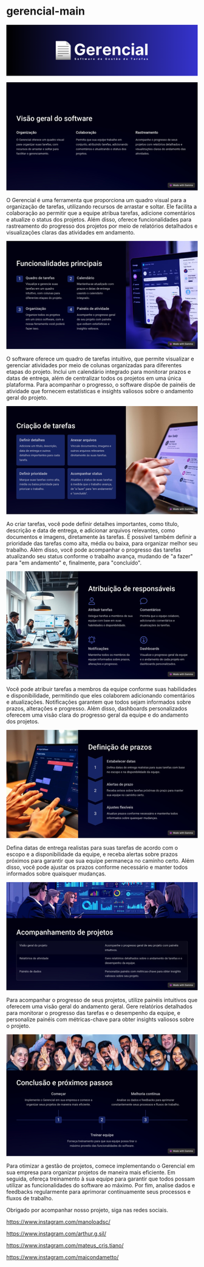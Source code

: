 # gerencial-main

![Gerencial](./src/assets/readme/Gerencial.png)

![img2](./src/assets/readme/img2.jpg)

O Gerencial é uma ferramenta que proporciona um quadro visual para a organização de tarefas, utilizando recursos de arrastar e soltar. Ele facilita a colaboração ao permitir que a equipe atribua tarefas, adicione comentários e atualize o status dos projetos. Além disso, oferece funcionalidades para rastreamento do progresso dos projetos por meio de relatórios detalhados e visualizações claras das atividades em andamento.

![img3](./src/assets/readme/img3.jpg)

O software oferece um quadro de tarefas intuitivo, que permite visualizar e gerenciar atividades por meio de colunas organizadas para diferentes etapas do projeto. Inclui um calendário integrado para monitorar prazos e datas de entrega, além de centralizar todos os projetos em uma única plataforma. Para acompanhar o progresso, o software dispõe de painéis de atividade que fornecem estatísticas e insights valiosos sobre o andamento geral do projeto.

![img4](./src/assets/readme/img4.jpg)

Ao criar tarefas, você pode definir detalhes importantes, como título, descrição e data de entrega, e adicionar arquivos relevantes, como documentos e imagens, diretamente às tarefas. É possível também definir a prioridade das tarefas como alta, média ou baixa, para organizar melhor seu trabalho. Além disso, você pode acompanhar o progresso das tarefas atualizando seu status conforme o trabalho avança, mudando de "a fazer" para "em andamento" e, finalmente, para "concluído".

![img5](./src/assets/readme/img5.jpg)

Você pode atribuir tarefas a membros da equipe conforme suas habilidades e disponibilidade, permitindo que eles colaborem adicionando comentários e atualizações. Notificações garantem que todos sejam informados sobre prazos, alterações e progresso. Além disso, dashboards personalizados oferecem uma visão clara do progresso geral da equipe e do andamento dos projetos.

![img6](./src/assets/readme/img6.jpg)

Defina datas de entrega realistas para suas tarefas de acordo com o escopo e a disponibilidade da equipe, e receba alertas sobre prazos próximos para garantir que sua equipe permaneça no caminho certo. Além disso, você pode ajustar os prazos conforme necessário e manter todos informados sobre quaisquer mudanças.

![img7](./src/assets/readme/img7.jpg)

Para acompanhar o progresso de seus projetos, utilize painéis intuitivos que oferecem uma visão geral do andamento geral. Gere relatórios detalhados para monitorar o progresso das tarefas e o desempenho da equipe, e personalize painéis com métricas-chave para obter insights valiosos sobre o projeto.

![img8](./src/assets/readme/img8.jpg)

Para otimizar a gestão de projetos, comece implementando o Gerencial em sua empresa para organizar projetos de maneira mais eficiente. Em seguida, ofereça treinamento à sua equipe para garantir que todos possam utilizar as funcionalidades do software ao máximo. Por fim, analise dados e feedbacks regularmente para aprimorar continuamente seus processos e fluxos de trabalho.

Obrigado por acompanhar nosso projeto, siga nas redes sociais.

<https://www.instagram.com/manoloadsc/>

<https://www.instagram.com/arthur.g.sil/>

<https://www.instagram.com/mateus_cris.tiano/>

<https://www.instagram.com/maicondametto/>